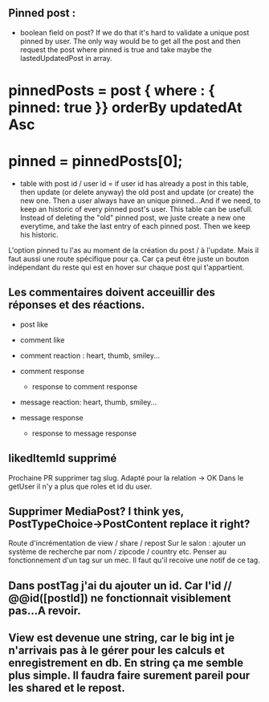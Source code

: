 ## Pinned post : 
- boolean field on post?
    If we do that it's hard to validate a unique post pinned by user. The only way would be to get all the post and then request the post where pinned is true and take maybe the lastedUpdatedPost in array. 
# pinnedPosts = post { where : { pinned: true }} orderBy updatedAt Asc 
# pinned = pinnedPosts[0];

- table with post id / user id = if user id has already a post in this table, then update (or delete anyway) the old post and update (or create) the new one. Then a user always have an unique pinned...And if we need, to keep an historic of every pinned post's user. This table can be usefull. Instead of deleting the "old" pinned post, we juste create a new one everytime, and take the last entry of each pinned post. Then we keep his historic.


L'option pinned tu l'as au moment de la création du post / à l'update. Mais il faut aussi une route spécifique pour ça. Car ça peut être juste un bouton indépendant du reste qui est en hover sur chaque post qui t'appartient.

## Les commentaires doivent acceuillir des réponses et des réactions.
- post like


- comment like
- comment reaction : heart, thumb, smiley...
- comment response
    - response to comment response


- message reaction: heart, thumb, smiley...
- message response
    - response to message response




## likedItemId supprimé
Prochaine PR supprimer tag slug. Adapté pour la relation -> OK
Dans le getUser il n'y a plus que roles et id du user.

## Supprimer MediaPost? I think yes, PostTypeChoice->PostContent replace it right?





Route d'incrémentation de view / share / repost
Sur le salon : ajouter un système de recherche par nom / zipcode / country etc.
Penser au fonctionnement d'un tag sur un mec. Il faut qu'il recoive une notif de ce tag.


## Dans postTag j'ai du ajouter un id. Car l'id // @@id([postId]) ne fonctionnait visiblement pas...A revoir.
## View est devenue une string, car le big int je n'arrivais pas à le gérer pour les calculs et enregistrement en db. En string ça me semble plus simple. Il faudra faire surement pareil pour les shared et le repost.
